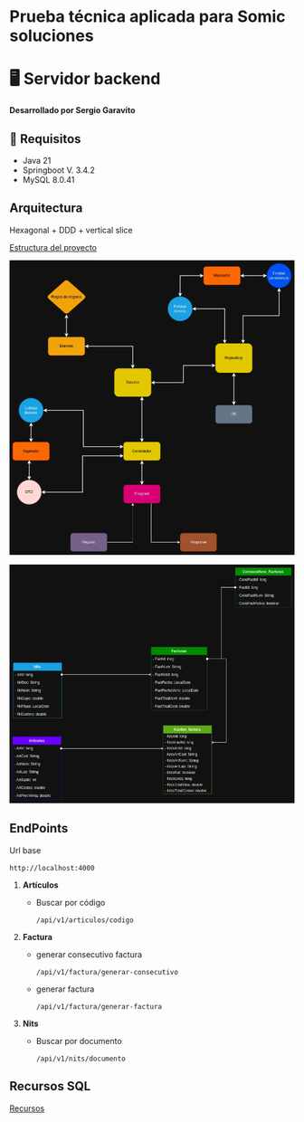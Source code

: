 # Prueba técnica aplicada para Somic soluciones

# &#x1f5a5; Servidor backend

__Desarrollado por Sergio Garavito__

## 🧰 Requisitos
- Java 21
- Springboot V. 3.4.2
- MySQL 8.0.41

## Arquitectura
Hexagonal + DDD + vertical slice

[Estructura del proyecto](./estructura_del_proyecto.md)

![](Diagrama-Arquitectura.webp)

![Diagrama ER](./Diagrama-Entidades.webp)

## EndPoints
Url base
~~~
http://localhost:4000
~~~

1. __Artículos__

    - Buscar por código
        ~~~
        /api/v1/articulos/codigo
        ~~~

1. __Factura__

    - generar consecutivo factura
        ~~~
        /api/v1/factura/generar-consecutivo
        ~~~
    - generar factura
        ~~~
        /api/v1/factura/generar-factura
        ~~~

1. __Nits__

    - Buscar por documento
        ~~~
        /api/v1/nits/documento
        ~~~

## Recursos SQL
[Recursos](./src/main/resources/queries.sql)
